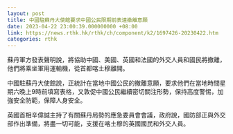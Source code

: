 ```yaml
---
layout: post
title: 中國駐蘇丹大使館要求中國公民限期前表達撤離意願
date: 2023-04-22 23:00:39.000000000 +08:00
link: https://news.rthk.hk/rthk/ch/component/k2/1697426-20230422.htm
categories: rthk
---
```


蘇丹軍方發表聲明說，將協助中國、美國、英國和法國的外交人員和國民將撤離，他們將乘坐軍用運輸機，從首都喀土穆離開。

中國駐蘇丹大使館說，正統計在當地中國公民的撤離意願，要求他們在當地時間星期六晚上9時前填寫表格，又敦促中國公民繼續密切關注形勢，保持高度警惕，加強安全防範，保障人身安全。

英國首相辛偉誠主持了有關蘇丹局勢的應急委員會會議，政府說，國防部正與外交部作出準備，將盡一切可能，支援在喀土穆的英國國民和外交人員。
